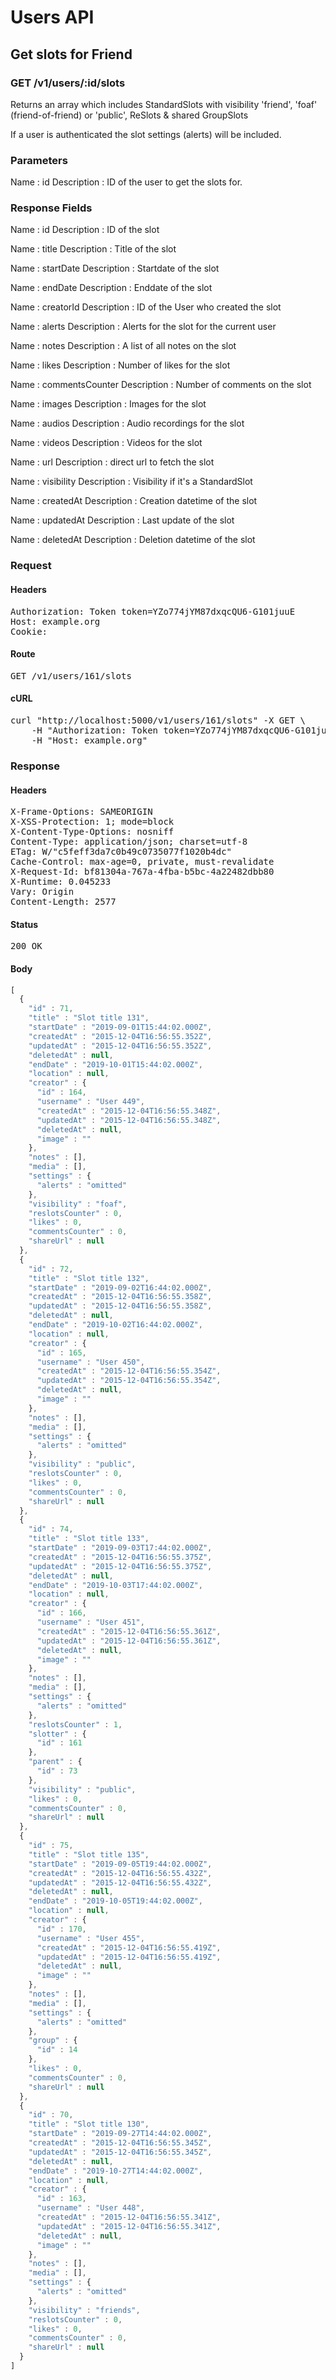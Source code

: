 # Users API

## Get slots for Friend

### GET /v1/users/:id/slots

Returns an array which includes StandardSlots with visibility &#39;friend&#39;, &#39;foaf&#39; (friend-of-friend) or &#39;public&#39;, ReSlots &amp; shared GroupSlots

If a user is authenticated the slot settings (alerts) will be included.

### Parameters

Name : id
Description : ID of the user to get the slots for.


### Response Fields

Name : id
Description : ID of the slot

Name : title
Description : Title of the slot

Name : startDate
Description : Startdate of the slot

Name : endDate
Description : Enddate of the slot

Name : creatorId
Description : ID of the User who created the slot

Name : alerts
Description : Alerts for the slot for the current user

Name : notes
Description : A list of all notes on the slot

Name : likes
Description : Number of likes for the slot

Name : commentsCounter
Description : Number of comments on the slot

Name : images
Description : Images for the slot

Name : audios
Description : Audio recordings for the slot

Name : videos
Description : Videos for the slot

Name : url
Description : direct url to fetch the slot

Name : visibility
Description : Visibility if it&#39;s a StandardSlot

Name : createdAt
Description : Creation datetime of the slot

Name : updatedAt
Description : Last update of the slot

Name : deletedAt
Description : Deletion datetime of the slot

### Request

#### Headers

<pre>Authorization: Token token=YZo774jYM87dxqcQU6-G101juuE
Host: example.org
Cookie: </pre>

#### Route

<pre>GET /v1/users/161/slots</pre>

#### cURL

<pre class="request">curl &quot;http://localhost:5000/v1/users/161/slots&quot; -X GET \
	-H &quot;Authorization: Token token=YZo774jYM87dxqcQU6-G101juuE&quot; \
	-H &quot;Host: example.org&quot;</pre>

### Response

#### Headers

<pre>X-Frame-Options: SAMEORIGIN
X-XSS-Protection: 1; mode=block
X-Content-Type-Options: nosniff
Content-Type: application/json; charset=utf-8
ETag: W/&quot;c5feff3da7c0b49c0735077f1020b4dc&quot;
Cache-Control: max-age=0, private, must-revalidate
X-Request-Id: bf81304a-767a-4fba-b5bc-4a22482dbb80
X-Runtime: 0.045233
Vary: Origin
Content-Length: 2577</pre>

#### Status

<pre>200 OK</pre>

#### Body

```javascript
[
  {
    "id" : 71,
    "title" : "Slot title 131",
    "startDate" : "2019-09-01T15:44:02.000Z",
    "createdAt" : "2015-12-04T16:56:55.352Z",
    "updatedAt" : "2015-12-04T16:56:55.352Z",
    "deletedAt" : null,
    "endDate" : "2019-10-01T15:44:02.000Z",
    "location" : null,
    "creator" : {
      "id" : 164,
      "username" : "User 449",
      "createdAt" : "2015-12-04T16:56:55.348Z",
      "updatedAt" : "2015-12-04T16:56:55.348Z",
      "deletedAt" : null,
      "image" : ""
    },
    "notes" : [],
    "media" : [],
    "settings" : {
      "alerts" : "omitted"
    },
    "visibility" : "foaf",
    "reslotsCounter" : 0,
    "likes" : 0,
    "commentsCounter" : 0,
    "shareUrl" : null
  },
  {
    "id" : 72,
    "title" : "Slot title 132",
    "startDate" : "2019-09-02T16:44:02.000Z",
    "createdAt" : "2015-12-04T16:56:55.358Z",
    "updatedAt" : "2015-12-04T16:56:55.358Z",
    "deletedAt" : null,
    "endDate" : "2019-10-02T16:44:02.000Z",
    "location" : null,
    "creator" : {
      "id" : 165,
      "username" : "User 450",
      "createdAt" : "2015-12-04T16:56:55.354Z",
      "updatedAt" : "2015-12-04T16:56:55.354Z",
      "deletedAt" : null,
      "image" : ""
    },
    "notes" : [],
    "media" : [],
    "settings" : {
      "alerts" : "omitted"
    },
    "visibility" : "public",
    "reslotsCounter" : 0,
    "likes" : 0,
    "commentsCounter" : 0,
    "shareUrl" : null
  },
  {
    "id" : 74,
    "title" : "Slot title 133",
    "startDate" : "2019-09-03T17:44:02.000Z",
    "createdAt" : "2015-12-04T16:56:55.375Z",
    "updatedAt" : "2015-12-04T16:56:55.375Z",
    "deletedAt" : null,
    "endDate" : "2019-10-03T17:44:02.000Z",
    "location" : null,
    "creator" : {
      "id" : 166,
      "username" : "User 451",
      "createdAt" : "2015-12-04T16:56:55.361Z",
      "updatedAt" : "2015-12-04T16:56:55.361Z",
      "deletedAt" : null,
      "image" : ""
    },
    "notes" : [],
    "media" : [],
    "settings" : {
      "alerts" : "omitted"
    },
    "reslotsCounter" : 1,
    "slotter" : {
      "id" : 161
    },
    "parent" : {
      "id" : 73
    },
    "visibility" : "public",
    "likes" : 0,
    "commentsCounter" : 0,
    "shareUrl" : null
  },
  {
    "id" : 75,
    "title" : "Slot title 135",
    "startDate" : "2019-09-05T19:44:02.000Z",
    "createdAt" : "2015-12-04T16:56:55.432Z",
    "updatedAt" : "2015-12-04T16:56:55.432Z",
    "deletedAt" : null,
    "endDate" : "2019-10-05T19:44:02.000Z",
    "location" : null,
    "creator" : {
      "id" : 170,
      "username" : "User 455",
      "createdAt" : "2015-12-04T16:56:55.419Z",
      "updatedAt" : "2015-12-04T16:56:55.419Z",
      "deletedAt" : null,
      "image" : ""
    },
    "notes" : [],
    "media" : [],
    "settings" : {
      "alerts" : "omitted"
    },
    "group" : {
      "id" : 14
    },
    "likes" : 0,
    "commentsCounter" : 0,
    "shareUrl" : null
  },
  {
    "id" : 70,
    "title" : "Slot title 130",
    "startDate" : "2019-09-27T14:44:02.000Z",
    "createdAt" : "2015-12-04T16:56:55.345Z",
    "updatedAt" : "2015-12-04T16:56:55.345Z",
    "deletedAt" : null,
    "endDate" : "2019-10-27T14:44:02.000Z",
    "location" : null,
    "creator" : {
      "id" : 163,
      "username" : "User 448",
      "createdAt" : "2015-12-04T16:56:55.341Z",
      "updatedAt" : "2015-12-04T16:56:55.341Z",
      "deletedAt" : null,
      "image" : ""
    },
    "notes" : [],
    "media" : [],
    "settings" : {
      "alerts" : "omitted"
    },
    "visibility" : "friends",
    "reslotsCounter" : 0,
    "likes" : 0,
    "commentsCounter" : 0,
    "shareUrl" : null
  }
]
```
